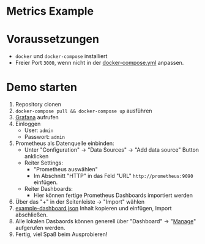 Metrics Example
===

# Voraussetzungen

- `docker` und `docker-compose` installiert
- Freier Port `3000`, wenn nicht in der [docker-compose.yml](docker-compose.yml) anpassen.


# Demo starten

1. Repository clonen
2. `docker-compose pull && docker-compose up` ausführen
3. [Grafana](http://localhost:3000/) aufrufen
4. Einloggen
	- User: `admin`
	- Passwort: `admin`
5. Prometheus als Datenquelle einbinden:
	- Unter "Configuration" -> "Data Sources" -> "Add data source" Button anklicken
	- Reiter Settings:
		- "Prometheus auswählen"
		- Im Abschnitt "HTTP" in das Feld "URL" `http://prometheus:9090` einfügen.
	- Reiter  Dashboards:
		- Hier können fertige Prometheus Dashboards importiert werden
6. Über das "+" in der Seitenleiste -> "Import" wählen
7. [example-dashboard.json](example-dashboard.json) Inhalt kopieren und einfügen, Import abschließen.
8. Alle lokalen Dasbaords können generell über "Dashboard" -> "[Manage](http://localhost:3000/dashboards)" aufgerufen werden.
9. Fertig, viel Spaß beim Ausprobieren!

